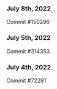 ### July 8th, 2022

Commit #150296

### July 5th, 2022

Commit #314353


### July 4th, 2022

Commit #72281
